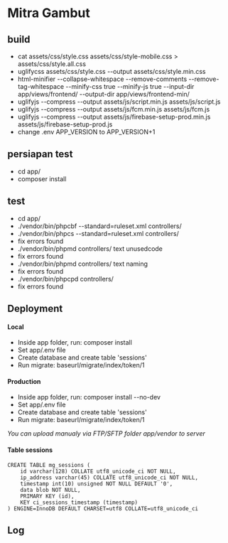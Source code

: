 # Mitra Gambut

## build

*	cat assets/css/style.css assets/css/style-mobile.css > assets/css/style.all.css
*	uglifycss assets/css/style.css --output assets/css/style.min.css
*	html-minifier --collapse-whitespace --remove-comments --remove-tag-whitespace --minify-css true --minify-js true --input-dir app/views/frontend/ --output-dir app/views/frontend-min/
*	uglifyjs --compress --output assets/js/script.min.js assets/js/script.js
*   uglifyjs --compress --output assets/js/fcm.min.js assets/js/fcm.js
*   uglifyjs --compress --output assets/js/firebase-setup-prod.min.js assets/js/firebase-setup-prod.js
*   change .env APP_VERSION to APP_VERSION+1


## persiapan test

*	cd app/
*	composer install

## test

*	cd app/
*	./vendor/bin/phpcbf --standard=ruleset.xml controllers/
*	./vendor/bin/phpcs --standard=ruleset.xml controllers/
*	fix errors found
*	./vendor/bin/phpmd controllers/ text unusedcode
*	fix errors found
*	./vendor/bin/phpmd controllers/ text naming
*	fix errors found
*	./vendor/bin/phpcpd controllers/
*	fix errors found

## Deployment

#### Local

*	Inside app folder, run: composer install
*	Set app/.env file
*	Create database and create table 'sessions'
*	Run migrate: baseurl/migrate/index/token/1

#### Production

*	Inside app folder, run: composer install --no-dev
*	Set app/.env file
*	Create database and create table 'sessions'
*	Run migrate: baseurl/migrate/index/token/1

*You can upload manualy via FTP/SFTP folder app/vendor to server*

#### Table sessions

    CREATE TABLE mg_sessions (  
        id varchar(128) COLLATE utf8_unicode_ci NOT NULL,  
        ip_address varchar(45) COLLATE utf8_unicode_ci NOT NULL,  
        timestamp int(10) unsigned NOT NULL DEFAULT '0',  
        data blob NOT NULL,  
        PRIMARY KEY (id),  
        KEY ci_sessions_timestamp (timestamp)  
    ) ENGINE=InnoDB DEFAULT CHARSET=utf8 COLLATE=utf8_unicode_ci

## Log